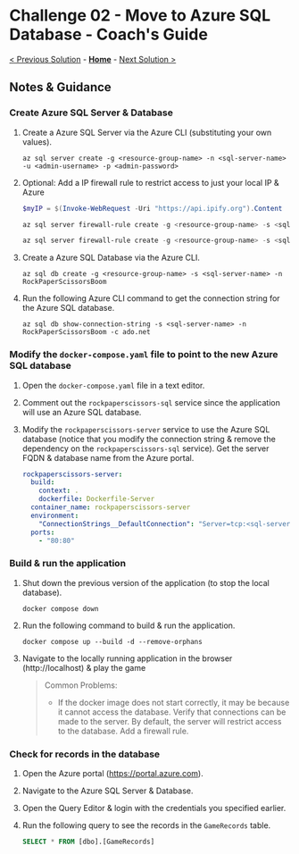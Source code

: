 # Challenge 02 - Move to Azure SQL Database - Coach's Guide

[< Previous Solution](./Solution-01.md) - **[Home](./README.md)** - [Next Solution >](./Solution-03.md)

## Notes & Guidance

### Create Azure SQL Server & Database

1.  Create a Azure SQL Server via the Azure CLI (substituting your own values).

    ```shell
    az sql server create -g <resource-group-name> -n <sql-server-name> -u <admin-username> -p <admin-password>
    ```

1.  Optional: Add a IP firewall rule to restrict access to just your local IP & Azure

    ```powershell
    $myIP = $(Invoke-WebRequest -Uri "https://api.ipify.org").Content

    az sql server firewall-rule create -g <resource-group-name> -s <sql-server-name> -n AllowMyIP --start-ip-address $myIP --end-ip-address $myIP

    az sql server firewall-rule create -g <resource-group-name> -s <sql-server-name> -n AllowAzure --start-ip-address 0.0.0.0 --end-ip-address 0.0.0.0
    ```

1.  Create a Azure SQL Database via the Azure CLI.

    ```shell
    az sql db create -g <resource-group-name> -s <sql-server-name> -n RockPaperScissorsBoom
    ```

1.  Run the following Azure CLI command to get the connection string for the Azure SQL database.

    ```shell
    az sql db show-connection-string -s <sql-server-name> -n RockPaperScissorsBoom -c ado.net
    ```

### Modify the `docker-compose.yaml` file to point to the new Azure SQL database

1.  Open the `docker-compose.yaml` file in a text editor.

1.  Comment out the `rockpaperscissors-sql` service since the application will use an Azure SQL database.

1.  Modify the `rockpaperscissors-server` service to use the Azure SQL database (notice that you modify the connection string & remove the dependency on the `rockpaperscissors-sql` service). Get the server FQDN & database name from the Azure portal.

    ```yaml
    rockpaperscissors-server:
      build:
        context: .
        dockerfile: Dockerfile-Server
      container_name: rockpaperscissors-server
      environment:
        "ConnectionStrings__DefaultConnection": "Server=tcp:<sql-server-name>.database.windows.net,1433;Initial Catalog=RockPaperScissorsBoom;Persist Security Info=False;User ID=<username>;Password=<password>;MultipleActiveResultSets=False;Encrypt=true;TrustServerCertificate=False;Connection Timeout=30;"
      ports:
        - "80:80"
    ```

### Build & run the application

1.  Shut down the previous version of the application (to stop the local database).

    ```shell
    docker compose down
    ```

1.  Run the following command to build & run the application.

    ```shell
    docker compose up --build -d --remove-orphans
    ```

1.  Navigate to the locally running application in the browser (http://localhost) & play the game

    > Common Problems:
    >
    > - If the docker image does not start correctly, it may be because it cannot access the database. Verify that connections can be made to the server. By default, the server will restrict access to the database. Add a firewall rule.

### Check for records in the database

1.  Open the Azure portal (https://portal.azure.com).

1.  Navigate to the Azure SQL Server & Database.

1.  Open the Query Editor & login with the credentials you specified earlier.

1.  Run the following query to see the records in the `GameRecords` table.

    ```sql
    SELECT * FROM [dbo].[GameRecords]
    ```
